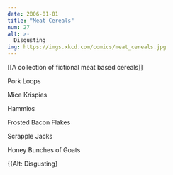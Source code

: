```yaml
---
date: 2006-01-01
title: "Meat Cereals"
num: 27
alt: >-
  Disgusting
img: https://imgs.xkcd.com/comics/meat_cereals.jpg
---
```

[[A collection of fictional meat based cereals]]

Pork Loops

Mice Krispies

Hammios

Frosted Bacon Flakes

Scrapple Jacks

Honey Bunches of Goats

{{Alt: Disgusting}